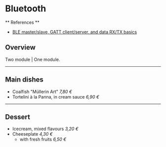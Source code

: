 Bluetooth 
==============

** References **

- [BLE master/slave, GATT client/server, and data RX/TX basics](https://bluegiga.zendesk.com/entries/25053373--REFERENCE-BLE-master-slave-GATT-client-server-and-data-RX-TX-basics) 


Overview
------------------

Two module | One module.


- - -

Main dishes
-----------

* Coalfish "Müllerin Art"												*7,80 €*
* Tortelini à la Panna, in cream sauce 									*6,90 €*

- - -

Dessert
-------

* Icecream, mixed flavours												*3,20 €*
* Cheeseplate 															*4,30 €*
  * with fresh fruits													*6,50 €*


